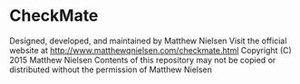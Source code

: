 # CheckMate
Designed, developed, and maintained by Matthew Nielsen
Visit the official website at http://www.matthewqnielsen.com/checkmate.html
Copyright (C) 2015 Matthew Nielsen
Contents of this repository may not be copied or distributed without the permission of Matthew Nielsen